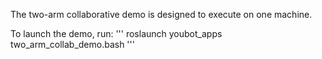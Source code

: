 The two-arm collaborative demo is designed to execute on one machine.

To launch the demo, run:
'''
roslaunch youbot_apps two_arm_collab_demo.bash
'''
